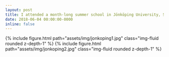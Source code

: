 ```yaml
---
layout: post
title: I attended a month-long summer school in Jönköping University, Sweden
date: 2018-06-04 00:00:00-0000
inline: false
---
```


{% include figure.html path="assets/img/jonkoping1.jpg" class="img-fluid rounded z-depth-1" %}
{% include figure.html path="assets/img/jonkoping2.jpg" class="img-fluid rounded z-depth-1" %}
